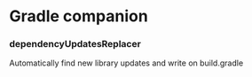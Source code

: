 # Gradle companion

### dependencyUpdatesReplacer

Automatically find new library updates and write on build.gradle

